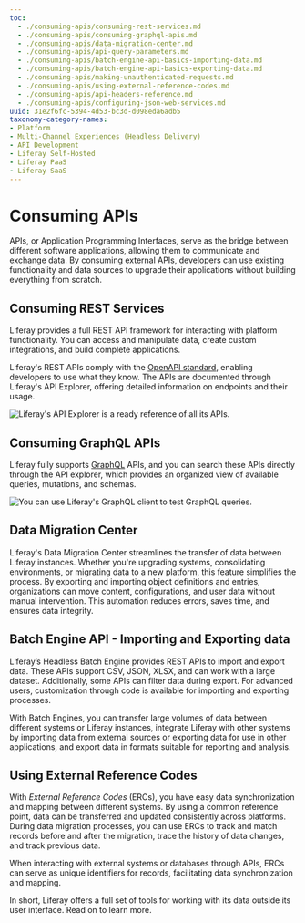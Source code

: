 ```yaml
---
toc:
  - ./consuming-apis/consuming-rest-services.md
  - ./consuming-apis/consuming-graphql-apis.md
  - ./consuming-apis/data-migration-center.md
  - ./consuming-apis/api-query-parameters.md
  - ./consuming-apis/batch-engine-api-basics-importing-data.md
  - ./consuming-apis/batch-engine-api-basics-exporting-data.md
  - ./consuming-apis/making-unauthenticated-requests.md
  - ./consuming-apis/using-external-reference-codes.md
  - ./consuming-apis/api-headers-reference.md
  - ./consuming-apis/configuring-json-web-services.md
uuid: 31e2f6fc-5394-4d53-bc3d-d098eda6adb5
taxonomy-category-names:
- Platform
- Multi-Channel Experiences (Headless Delivery)
- API Development
- Liferay Self-Hosted
- Liferay PaaS
- Liferay SaaS
---
```


# Consuming APIs

APIs, or Application Programming Interfaces, serve as the bridge between different software applications, allowing them to communicate and exchange data. By consuming external APIs, developers can use existing functionality and data sources to upgrade their applications without building everything from scratch.

## Consuming REST Services

Liferay provides a full REST API framework for interacting with platform functionality. You can access and manipulate data, create custom integrations, and build complete applications.

Liferay's REST APIs comply with the [OpenAPI standard](https://www.openapis.org), enabling developers to use what they know. The APIs are documented through Liferay's API Explorer, offering detailed information on endpoints and their usage.

![Liferay's API Explorer is a ready reference of all its APIs.](./consuming-apis/images/01.png)

## Consuming GraphQL APIs

Liferay fully supports [GraphQL](https://graphql.org) APIs, and you can search these APIs directly through the API explorer, which provides an organized view of available queries, mutations, and schemas.

![You can use Liferay's GraphQL client to test GraphQL queries.](./consuming-apis/images/02.png)

## Data Migration Center

Liferay's Data Migration Center streamlines the transfer of data between Liferay instances. Whether you're upgrading systems, consolidating environments, or migrating data to a new platform, this feature simplifies the process. By exporting and importing object definitions and entries, organizations can move content, configurations, and user data without manual intervention. This automation reduces errors, saves time, and ensures data integrity.

## Batch Engine API - Importing and Exporting data

Liferay’s Headless Batch Engine provides REST APIs to import and export data. These APIs support CSV, JSON, XLSX, and can work with a large dataset. Additionally, some APIs can filter data during export. For advanced users, customization through code is available for importing and exporting processes.

With Batch Engines, you can transfer large volumes of data between different systems or Liferay instances, integrate Liferay with other systems by importing data from external sources or exporting data for use in other applications, and export data in formats suitable for reporting and analysis.

## Using External Reference Codes

With *External Reference Codes* (ERCs), you have easy data synchronization and mapping between different systems. By using a common reference point, data can be transferred and updated consistently across platforms. During data migration processes, you can use ERCs to track and match records before and after the migration, trace the history of data changes, and track previous data.

When interacting with external systems or databases through APIs, ERCs can serve as unique identifiers for records, facilitating data synchronization and mapping.

In short, Liferay offers a full set of tools for working with its data outside its user interface. Read on to learn more.
